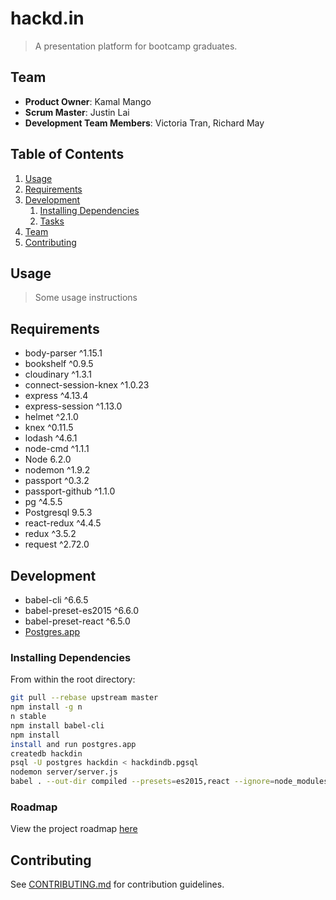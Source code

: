 # hackd.in

> A presentation platform for bootcamp graduates.

## Team

  - __Product Owner__: Kamal Mango
  - __Scrum Master__: Justin Lai
  - __Development Team Members__: Victoria Tran, Richard May

## Table of Contents

1. [Usage](#Usage)
2. [Requirements](#requirements)
3. [Development](#development)
    1. [Installing Dependencies](#installing-dependencies)
    2. [Tasks](#tasks)
4. [Team](#team)
5. [Contributing](#contributing)

## Usage

> Some usage instructions

## Requirements

- body-parser ^1.15.1
- bookshelf ^0.9.5
- cloudinary ^1.3.1
- connect-session-knex ^1.0.23
- express ^4.13.4
- express-session ^1.13.0
- helmet ^2.1.0
- knex ^0.11.5
- lodash ^4.6.1
- node-cmd ^1.1.1
- Node 6.2.0
- nodemon ^1.9.2
- passport ^0.3.2
- passport-github ^1.1.0
- pg ^4.5.5
- Postgresql 9.5.3
- react-redux ^4.4.5
- redux ^3.5.2
- request ^2.72.0

## Development

- babel-cli ^6.6.5
- babel-preset-es2015 ^6.6.0
- babel-preset-react ^6.5.0
- [Postgres.app](http://postgresapp.com/)

### Installing Dependencies

From within the root directory:

```sh
git pull --rebase upstream master
npm install -g n
n stable
npm install babel-cli
npm install
install and run postgres.app
createdb hackdin
psql -U postgres hackdin < hackdindb.pgsql
nodemon server/server.js
babel . --out-dir compiled --presets=es2015,react --ignore=node_modules,compiled,db,server --source-maps inline --watch
```

### Roadmap

View the project roadmap [here](LINK_TO_PROJECT_ISSUES)


## Contributing

See [CONTRIBUTING.md](CONTRIBUTING.md) for contribution guidelines.
